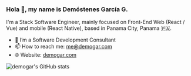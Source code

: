 ### Hola 👋, my name is Demóstenes García G.

I'm a Stack Software Engineer, mainly focused on Front-End Web (React / Vue) and mobile (React Native), based in Panama City, Panama 🇵🇦.

- 🔭 I’m a Software Development Consultant
- 📫 How to reach me: [me@demogar.com](mailto:me@demogar.com?subject=[GitHub])
- 🌐 Website: [demogar.com](https://www.demogar.com)

![demogar's GitHub stats](https://github-readme-stats.vercel.app/api?username=demogar&count_private=true&theme=radical)
